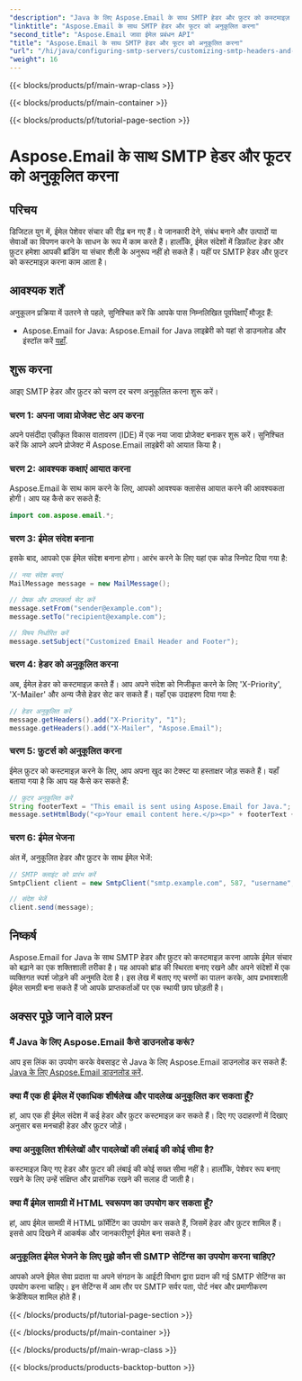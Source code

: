 ```yaml
---
"description": "Java के लिए Aspose.Email के साथ SMTP हेडर और फ़ुटर को कस्टमाइज़ करना सीखें। वैयक्तिकृत ब्रांडिंग और संदेशों के साथ अपने ईमेल संचार को बेहतर बनाएँ।"
"linktitle": "Aspose.Email के साथ SMTP हेडर और फूटर को अनुकूलित करना"
"second_title": "Aspose.Email जावा ईमेल प्रबंधन API"
"title": "Aspose.Email के साथ SMTP हेडर और फूटर को अनुकूलित करना"
"url": "/hi/java/configuring-smtp-servers/customizing-smtp-headers-and-footers/"
"weight": 16
---
```


{{< blocks/products/pf/main-wrap-class >}}

{{< blocks/products/pf/main-container >}}

{{< blocks/products/pf/tutorial-page-section >}}

# Aspose.Email के साथ SMTP हेडर और फूटर को अनुकूलित करना


## परिचय

डिजिटल युग में, ईमेल पेशेवर संचार की रीढ़ बन गए हैं। वे जानकारी देने, संबंध बनाने और उत्पादों या सेवाओं का विपणन करने के साधन के रूप में काम करते हैं। हालाँकि, ईमेल संदेशों में डिफ़ॉल्ट हेडर और फ़ुटर हमेशा आपकी ब्रांडिंग या संचार शैली के अनुरूप नहीं हो सकते हैं। यहीं पर SMTP हेडर और फ़ुटर को कस्टमाइज़ करना काम आता है।

## आवश्यक शर्तें

अनुकूलन प्रक्रिया में उतरने से पहले, सुनिश्चित करें कि आपके पास निम्नलिखित पूर्वापेक्षाएँ मौजूद हैं:

- Aspose.Email for Java: Aspose.Email for Java लाइब्रेरी को यहां से डाउनलोड और इंस्टॉल करें [यहाँ](https://releases.aspose.com/email/java/).

## शुरू करना

आइए SMTP हेडर और फ़ुटर को चरण दर चरण अनुकूलित करना शुरू करें। 

### चरण 1: अपना जावा प्रोजेक्ट सेट अप करना

अपने पसंदीदा एकीकृत विकास वातावरण (IDE) में एक नया जावा प्रोजेक्ट बनाकर शुरू करें। सुनिश्चित करें कि आपने अपने प्रोजेक्ट में Aspose.Email लाइब्रेरी को आयात किया है।

### चरण 2: आवश्यक कक्षाएं आयात करना

Aspose.Email के साथ काम करने के लिए, आपको आवश्यक क्लासेस आयात करने की आवश्यकता होगी। आप यह कैसे कर सकते हैं:

```java
import com.aspose.email.*;
```

### चरण 3: ईमेल संदेश बनाना

इसके बाद, आपको एक ईमेल संदेश बनाना होगा। आरंभ करने के लिए यहां एक कोड स्निपेट दिया गया है:

```java
// नया संदेश बनाएं
MailMessage message = new MailMessage();

// प्रेषक और प्राप्तकर्ता सेट करें
message.setFrom("sender@example.com");
message.setTo("recipient@example.com");

// विषय निर्धारित करें
message.setSubject("Customized Email Header and Footer");
```

### चरण 4: हेडर को अनुकूलित करना

अब, ईमेल हेडर को कस्टमाइज़ करते हैं। आप अपने संदेश को निजीकृत करने के लिए 'X-Priority', 'X-Mailer' और अन्य जैसे हेडर सेट कर सकते हैं। यहाँ एक उदाहरण दिया गया है:

```java
// हेडर अनुकूलित करें
message.getHeaders().add("X-Priority", "1");
message.getHeaders().add("X-Mailer", "Aspose.Email");
```

### चरण 5: फ़ुटर्स को अनुकूलित करना

ईमेल फ़ुटर को कस्टमाइज़ करने के लिए, आप अपना खुद का टेक्स्ट या हस्ताक्षर जोड़ सकते हैं। यहाँ बताया गया है कि आप यह कैसे कर सकते हैं:

```java
// फ़ुटर अनुकूलित करें
String footerText = "This email is sent using Aspose.Email for Java.";
message.setHtmlBody("<p>Your email content here.</p><p>" + footerText + "</p>");
```

### चरण 6: ईमेल भेजना

अंत में, अनुकूलित हेडर और फ़ुटर के साथ ईमेल भेजें:

```java
// SMTP क्लाइंट को प्रारंभ करें
SmtpClient client = new SmtpClient("smtp.example.com", 587, "username", "password");

// संदेश भेजें
client.send(message);
```

## निष्कर्ष

Aspose.Email for Java के साथ SMTP हेडर और फ़ुटर को कस्टमाइज़ करना आपके ईमेल संचार को बढ़ाने का एक शक्तिशाली तरीका है। यह आपको ब्रांड की स्थिरता बनाए रखने और अपने संदेशों में एक व्यक्तिगत स्पर्श जोड़ने की अनुमति देता है। इस लेख में बताए गए चरणों का पालन करके, आप प्रभावशाली ईमेल सामग्री बना सकते हैं जो आपके प्राप्तकर्ताओं पर एक स्थायी छाप छोड़ती है।

## अक्सर पूछे जाने वाले प्रश्न

### मैं Java के लिए Aspose.Email कैसे डाउनलोड करूं?

आप इस लिंक का उपयोग करके वेबसाइट से Java के लिए Aspose.Email डाउनलोड कर सकते हैं: [Java के लिए Aspose.Email डाउनलोड करें](https://releases.aspose.com/email/java/).

### क्या मैं एक ही ईमेल में एकाधिक शीर्षलेख और पादलेख अनुकूलित कर सकता हूँ?

हां, आप एक ही ईमेल संदेश में कई हेडर और फ़ुटर कस्टमाइज़ कर सकते हैं। दिए गए उदाहरणों में दिखाए अनुसार बस मनचाही हेडर और फ़ुटर जोड़ें।

### क्या अनुकूलित शीर्षलेखों और पादलेखों की लंबाई की कोई सीमा है?

कस्टमाइज़ किए गए हेडर और फ़ुटर की लंबाई की कोई सख्त सीमा नहीं है। हालाँकि, पेशेवर रूप बनाए रखने के लिए उन्हें संक्षिप्त और प्रासंगिक रखने की सलाह दी जाती है।

### क्या मैं ईमेल सामग्री में HTML स्वरूपण का उपयोग कर सकता हूँ?

हां, आप ईमेल सामग्री में HTML फ़ॉर्मेटिंग का उपयोग कर सकते हैं, जिसमें हेडर और फ़ुटर शामिल हैं। इससे आप दिखने में आकर्षक और जानकारीपूर्ण ईमेल बना सकते हैं।

### अनुकूलित ईमेल भेजने के लिए मुझे कौन सी SMTP सेटिंग्स का उपयोग करना चाहिए?

आपको अपने ईमेल सेवा प्रदाता या अपने संगठन के आईटी विभाग द्वारा प्रदान की गई SMTP सेटिंग्स का उपयोग करना चाहिए। इन सेटिंग्स में आम तौर पर SMTP सर्वर पता, पोर्ट नंबर और प्रमाणीकरण क्रेडेंशियल शामिल होते हैं।

{{< /blocks/products/pf/tutorial-page-section >}}

{{< /blocks/products/pf/main-container >}}

{{< /blocks/products/pf/main-wrap-class >}}

{{< blocks/products/products-backtop-button >}}